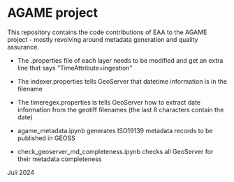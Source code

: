 # AGAME project

This repository contains the code contributions of EAA to the AGAME project - mostly revolving around metadata generation and quality assurance. 

- The .properties file of each layer needs to be modified and get an extra line that says "TimeAttribute=ingestion"
- The indexer.properties tells GeoServer that datetime information is in the filename
- The timeregex.properties is tells GeoServer how to extract date information from the geotiff filenames (the last 8 characters contain the date)

- agame_metadata.ipynb generates ISO19139 metadata records to be published in GEOSS
- check_geoserver_md_completeness.ipynb checks all GeoServer for their metadata completeness 

Juli 2024
